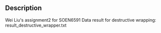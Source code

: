 ## Description
Wei Liu's assignment2 for SOEN6591
Data result for destructive wrapping: result_destructive_wrapper.txt
